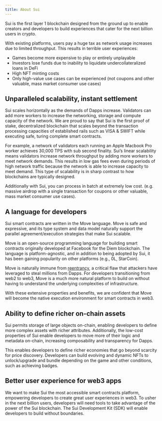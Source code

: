 ```yaml
---
title: About Sui
---
```


 Sui is the first layer 1 blockchain designed from the ground up to enable creators and developers to build experiences
 that cater for the next billion users in crypto.
 
With existing platforms, users pay a huge tax as network usage increases due to limited throughput. This results in terrible user experiences:

* Games become more expensive to play or entirely unplayable
* Investors lose funds due to inability to liquidate undercollateralized loans in DeFi
* High NFT minting costs
* Only high-value use cases can be experienced (not coupons and other valuable, mass market consumer use cases)

## Unparalleled scalability, instant settlement

Sui scales horizontally as the demands of Dapps increase. Validators can add more workers to increase the networking, storage
and compute capacity of the network. We are proud to say that Sui is the first proof of stake, decentralized blockchain that scales
beyond the transaction processing capacities of established rails such as VISA & SWIFT while executing safe, turing complete smart contracts.

For example, a network of validators each running an Apple Macbook Pro worker achieves 30,000 TPS with sub second finality. Sui’s linear
scalability means validators increase network throughput by adding more workers to meet network demands. This results in low gas fees even
during periods of high network traffic because the network is able to increase capacity to meet demand. This type of scalability is in sharp
contrast to how blockchains are typically designed.

Additionally with Sui, you can process in batch at extremely low cost. (e.g. massive airdrop with a single transaction for coupons or other
valuable, mass market consumer use cases).

## A language for developers

Sui smart contracts are written in the Move language. Move is safe and expressive, and its type system and data model naturally support the
parallel agreement/execution strategies that make Sui scalable. 

Move is an open-source programming language for building smart contracts originally developed at Facebook for the Diem blockchain. The language is
platform-agnostic, and in addition to being adopted by Sui, it has been gaining popularity on other platforms (e.g., 0L, StarCoin).

Move is naturally immune from [reentrancy](https://en.wikipedia.org/wiki/Reentrancy_(computing)), a critical flaw that attackers have leveraged to
steal millions from Dapps. For developers transitioning from web2 to web3, Move is a much more natural platform to build on without having to
understand the underlying complexities of infrastructure. 

With these extensive properties and benefits, we are confident that Move will become the native execution environment for smart contracts in web3.

## Ability to define richer on-chain assets

Sui permits storage of large objects on-chain, enabling developers to define more complex assets with richer attributes. Additionally, the low-cost
properties of Sui enable developers to move more of their logic and metadata on-chain, increasing composability and transparency for Dapps.

This enables developers to define richer economies that go beyond scarcity for price discovery. Developers can build evolving and dynamic NFTs to
unlock/upgrade and bundle depending on the game and other conditions, such as achieving badges.

## Better user experience for web3 apps

We want to make Sui the most accessible smart contracts platform, empowering developers to create great user experiences in web3. To usher in the next
billion users, developers will need tools to take advantage of the power of the Sui blockchain. The Sui Development Kit (SDK) will enable developers to
build without boundaries.
